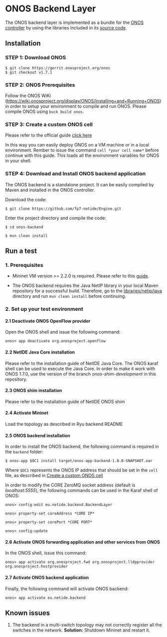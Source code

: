 # ONOS Backend Layer

The ONOS backend layer is implemented as a bundle for the [ONOS controller](http://onosproject.org/) by using the libraries included in its [source code](https://wiki.onosproject.org/display/ONOS/Downloads).  
 
## Installation

### STEP 1: Download ONOS
```
$ git clone https://gerrit.onosproject.org/onos
$ git checkout v1.7.1
```
### STEP 2: ONOS Prerequisites

Follow the ONOS WiKi (https://wiki.onosproject.org/display/ONOS/Installing+and+Running+ONOS) in order to setup your environment to compile and run ONOS. Please compile ONOS using `buck build onos`.

### STEP 3: Create a custom ONOS cell

Please refer to the official guide [click here](https://wiki.onosproject.org/display/ONOS/ONOS+from+Scratch#ONOSfromScratch-4.Createacustomcelldefinition)

In this way you can easily deploy ONOS on a VM machine or in a local environment. Rember to issue the command ```cell *your cell name*``` before continue with this guide. This loads all the environment variables for ONOS in your shell.

### STEP 4: Download and Install ONOS backend application

The ONOS backend is a standalone project. It can be easily compiled by Maven and installed in the ONOS controller.

Download the code:
```
$ git clone https://github.com/fp7-netide/Engine.git
```

Enter the project directory and compile the code:
```
$ cd onos-backend
```

```
$ mvn clean install
```

## Run a test

### 1. Prerequisites

- Mininet VM version >= 2.2.0 is required. Please refer to this [guide](http://mininet.org/download/#option-1-mininet-vm-installation-easy-recommended).

- The ONOS backend requires the Java NetIP library in your local Maven repository for a successful build. Therefore, go to the [libraries/netip/java](../lib/netip/java) directory and run `mvn clean install` before continuing.

### 2. Set up your test environment

#### 2.1 Deactivate ONOS OpenFlow provider
Open the ONOS shell and issue the following command:
```
onos> app deactivate org.onosproject.openflow
```

#### 2.2 NetIDE Java Core installation
Please refer to the installation guide of NetIDE Java Core. The ONOS karaf shell can be used to execute the Java Core. In order to make it work with ONOS 1.7.0, use the version of the branch *onos-shim-development* in this repository.

#### 2.3 ONOS shim installation
Please refer to the installation guide of NetIDE ONOS shim

#### 2.4 Activate Mininet
Load the topology as described in Ryu backend README

#### 2.5 ONOS backend installation

In order to install the ONOS backend, the following command is required in the `backend` folder:

```
$ onos-app $OC1 install target/onos-app-backend-1.0.0-SNAPSHOT.oar
```

Where `$OC1` represents the ONOS IP address that should be set in the `cell` file, as described in [Create a custom ONOS cell](#step-3-create-a-custom-onos-cell)

In order to modify the CORE ZeroMQ socket address (default is *localhost:5555*), the following commands can be used in the Karaf shell of ONOS:

```
onos> config:edit eu.netide.backend.BackendLayer

onos> property-set coreAddress *CORE IP*

onos> property-set corePort *CORE PORT*

onos> config:update
```
#### 2.6 Activate ONOS forwarding application and other services from ONOS
In the ONOS shell, issue this command:
```
onos> app activate org.onosproject.fwd org.onosproject.lldpprovider org.onosproject.hostprovider
```

#### 2.7 Activate ONOS backend application
Finally, the following command will activate ONOS backend:
```
onos> app activate eu.netide.backend
```
## Known issues
1. The backend in a multi-switch topology may not correctly register all the switches in the network. **Solution:** Shutdown Mininet and restart it.
